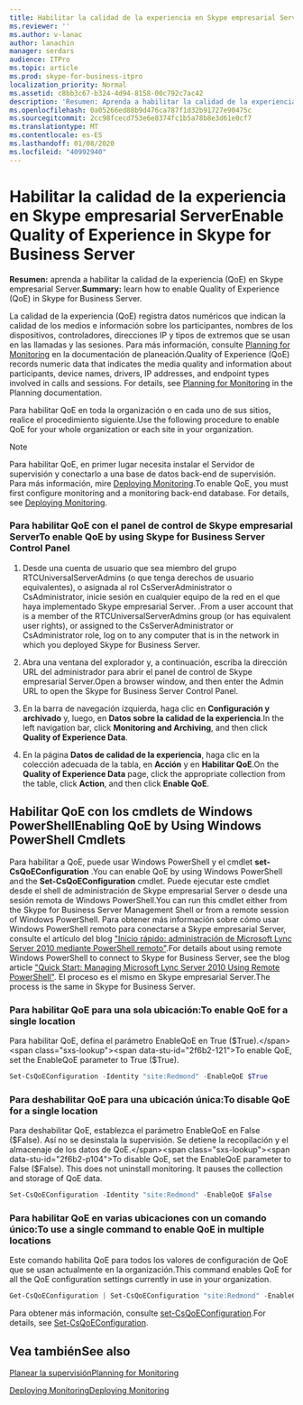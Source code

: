 ```yaml
---
title: Habilitar la calidad de la experiencia en Skype empresarial Server
ms.reviewer: ''
ms.author: v-lanac
author: lanachin
manager: serdars
audience: ITPro
ms.topic: article
ms.prod: skype-for-business-itpro
localization_priority: Normal
ms.assetid: c8bb3c67-b324-4d94-8158-00c792c7ac42
description: 'Resumen: Aprenda a habilitar la calidad de la experiencia (QoE) en Skype empresarial Server.'
ms.openlocfilehash: 0a05266ed88b9d476ca787f1d32b91727e90475c
ms.sourcegitcommit: 2cc98fcecd753e6e8374fc1b5a78b8e3d61e0cf7
ms.translationtype: MT
ms.contentlocale: es-ES
ms.lasthandoff: 01/08/2020
ms.locfileid: "40992940"
---
```

# <a name="enable-quality-of-experience-in-skype-for-business-server"></a><span data-ttu-id="2f6b2-103">Habilitar la calidad de la experiencia en Skype empresarial Server</span><span class="sxs-lookup"><span data-stu-id="2f6b2-103">Enable Quality of Experience in Skype for Business Server</span></span>

<span data-ttu-id="2f6b2-104">**Resumen:** aprenda a habilitar la calidad de la experiencia (QoE) en Skype empresarial Server.</span><span class="sxs-lookup"><span data-stu-id="2f6b2-104">**Summary:** learn how to enable Quality of Experience (QoE) in Skype for Business Server.</span></span>

<span data-ttu-id="2f6b2-p101">La calidad de la experiencia (QoE) registra datos numéricos que indican la calidad de los medios e información sobre los participantes, nombres de los dispositivos, controladores, direcciones IP y tipos de extremos que se usan en las llamadas y las sesiones. Para más información, consulte [Planning for Monitoring](https://technet.microsoft.com/library/26cead5a-183c-42f1-a4b0-0e8d61c6159d.aspx) en la documentación de planeación.</span><span class="sxs-lookup"><span data-stu-id="2f6b2-p101">Quality of Experience (QoE) records numeric data that indicates the media quality and information about participants, device names, drivers, IP addresses, and endpoint types involved in calls and sessions. For details, see [Planning for Monitoring](https://technet.microsoft.com/library/26cead5a-183c-42f1-a4b0-0e8d61c6159d.aspx) in the Planning documentation.</span></span>

<span data-ttu-id="2f6b2-107">Para habilitar QoE en toda la organización o en cada uno de sus sitios, realice el procedimiento siguiente.</span><span class="sxs-lookup"><span data-stu-id="2f6b2-107">Use the following procedure to enable QoE for your whole organization or each site in your organization.</span></span>

> [!NOTE]
> <span data-ttu-id="2f6b2-p102">Para habilitar QoE, en primer lugar necesita instalar el Servidor de supervisión y conectarlo a una base de datos back-end de supervisión. Para más información, mire [Deploying Monitoring](https://technet.microsoft.com/library/117f4a3e-0670-4388-a553-b9854921145f.aspx).</span><span class="sxs-lookup"><span data-stu-id="2f6b2-p102">To enable QoE, you must first configure monitoring and a monitoring back-end database. For details, see [Deploying Monitoring](https://technet.microsoft.com/library/117f4a3e-0670-4388-a553-b9854921145f.aspx).</span></span>

### <a name="to-enable-qoe-by-using-skype-for-business-server-control-panel"></a><span data-ttu-id="2f6b2-110">Para habilitar QoE con el panel de control de Skype empresarial Server</span><span class="sxs-lookup"><span data-stu-id="2f6b2-110">To enable QoE by using Skype for Business Server Control Panel</span></span>

1.  <span data-ttu-id="2f6b2-111">Desde una cuenta de usuario que sea miembro del grupo RTCUniversalServerAdmins (o que tenga derechos de usuario equivalentes), o asignada al rol CsServerAdministrator o CsAdministrator, inicie sesión en cualquier equipo de la red en el que haya implementado Skype empresarial Server. .</span><span class="sxs-lookup"><span data-stu-id="2f6b2-111">From a user account that is a member of the RTCUniversalServerAdmins group (or has equivalent user rights), or assigned to the CsServerAdministrator or CsAdministrator role, log on to any computer that is in the network in which you deployed Skype for Business Server.</span></span>

2. <span data-ttu-id="2f6b2-112">Abra una ventana del explorador y, a continuación, escriba la dirección URL del administrador para abrir el panel de control de Skype empresarial Server.</span><span class="sxs-lookup"><span data-stu-id="2f6b2-112">Open a browser window, and then enter the Admin URL to open the Skype for Business Server Control Panel.</span></span>

3. <span data-ttu-id="2f6b2-113">En la barra de navegación izquierda, haga clic en **Configuración y archivado** y, luego, en **Datos sobre la calidad de la experiencia**.</span><span class="sxs-lookup"><span data-stu-id="2f6b2-113">In the left navigation bar, click **Monitoring and Archiving**, and then click **Quality of Experience Data**.</span></span>

4. <span data-ttu-id="2f6b2-114">En la página **Datos de calidad de la experiencia**, haga clic en la colección adecuada de la tabla, en **Acción** y en **Habilitar QoE**.</span><span class="sxs-lookup"><span data-stu-id="2f6b2-114">On the **Quality of Experience Data** page, click the appropriate collection from the table, click **Action**, and then click **Enable QoE**.</span></span>

## <a name="enabling-qoe-by-using-windows-powershell-cmdlets"></a><span data-ttu-id="2f6b2-115">Habilitar QoE con los cmdlets de Windows PowerShell</span><span class="sxs-lookup"><span data-stu-id="2f6b2-115">Enabling QoE by Using Windows PowerShell Cmdlets</span></span>

<span data-ttu-id="2f6b2-116">Para habilitar a QoE, puede usar Windows PowerShell y el cmdlet **set-CsQoEConfiguration** .</span><span class="sxs-lookup"><span data-stu-id="2f6b2-116">You can enable QoE by using Windows PowerShell and the **Set-CsQoEConfiguration** cmdlet.</span></span> <span data-ttu-id="2f6b2-117">Puede ejecutar este cmdlet desde el shell de administración de Skype empresarial Server o desde una sesión remota de Windows PowerShell.</span><span class="sxs-lookup"><span data-stu-id="2f6b2-117">You can run this cmdlet either from the Skype for Business Server Management Shell or from a remote session of Windows PowerShell.</span></span> <span data-ttu-id="2f6b2-118">Para obtener más información sobre cómo usar Windows PowerShell remoto para conectarse a Skype empresarial Server, consulte el artículo del blog ["Inicio rápido: administración de Microsoft Lync Server 2010 mediante PowerShell remoto"](https://go.microsoft.com/fwlink/p/?linkId=255876).</span><span class="sxs-lookup"><span data-stu-id="2f6b2-118">For details about using remote Windows PowerShell to connect to Skype for Business Server, see the blog article ["Quick Start: Managing Microsoft Lync Server 2010 Using Remote PowerShell"](https://go.microsoft.com/fwlink/p/?linkId=255876).</span></span> <span data-ttu-id="2f6b2-119">El proceso es el mismo en Skype empresarial Server.</span><span class="sxs-lookup"><span data-stu-id="2f6b2-119">The process is the same in Skype for Business Server.</span></span>

### <a name="to-enable-qoe-for-a-single-location"></a><span data-ttu-id="2f6b2-120">Para habilitar QoE para una sola ubicación:</span><span class="sxs-lookup"><span data-stu-id="2f6b2-120">To enable QoE for a single location</span></span>

 <span data-ttu-id="2f6b2-121">Para habilitar QoE, defina el parámetro EnableQoE en True ($True).</span><span class="sxs-lookup"><span data-stu-id="2f6b2-121">To enable QoE, set the EnableQoE parameter to True ($True).</span></span>

  ```PowerShell
  Set-CsQoEConfiguration -Identity "site:Redmond" -EnableQoE $True
  ```

### <a name="to-disable-qoe-for-a-single-location"></a><span data-ttu-id="2f6b2-122">Para deshabilitar QoE para una ubicación única:</span><span class="sxs-lookup"><span data-stu-id="2f6b2-122">To disable QoE for a single location</span></span>

 <span data-ttu-id="2f6b2-p104">Para deshabilitar QoE, establezca el parámetro EnableQoE en False ($False). Así no se desinstala la supervisión. Se detiene la recopilación y el almacenaje de los datos de QoE.</span><span class="sxs-lookup"><span data-stu-id="2f6b2-p104">To disable QoE, set the EnableQoE parameter to False ($False). This does not uninstall monitoring. It pauses the collection and storage of QoE data.</span></span>

  ```PowerShell
  Set-CsQoEConfiguration -Identity "site:Redmond" -EnableQoE $False
  ```

### <a name="to-use-a-single-command-to-enable-qoe-in-multiple-locations"></a><span data-ttu-id="2f6b2-126">Para habilitar QoE en varias ubicaciones con un comando único:</span><span class="sxs-lookup"><span data-stu-id="2f6b2-126">To use a single command to enable QoE in multiple locations</span></span>

 <span data-ttu-id="2f6b2-127">Este comando habilita QoE para todos los valores de configuración de QoE que se usan actualmente en la organización.</span><span class="sxs-lookup"><span data-stu-id="2f6b2-127">This command enables QoE for all the QoE configuration settings currently in use in your organization.</span></span>

  ```PowerShell
  Get-CsQoEConfiguration | Set-CsQoEConfiguration "site:Redmond" -EnableQoE $True
  ```

<span data-ttu-id="2f6b2-128">Para obtener más información, consulte [set-CsQoEConfiguration](https://docs.microsoft.com/powershell/module/skype/set-csqoeconfiguration?view=skype-ps).</span><span class="sxs-lookup"><span data-stu-id="2f6b2-128">For details, see [Set-CsQoEConfiguration](https://docs.microsoft.com/powershell/module/skype/set-csqoeconfiguration?view=skype-ps).</span></span>

## <a name="see-also"></a><span data-ttu-id="2f6b2-129">Vea también</span><span class="sxs-lookup"><span data-stu-id="2f6b2-129">See also</span></span>

[<span data-ttu-id="2f6b2-130">Planear la supervisión</span><span class="sxs-lookup"><span data-stu-id="2f6b2-130">Planning for Monitoring</span></span>](https://technet.microsoft.com/library/26cead5a-183c-42f1-a4b0-0e8d61c6159d.aspx)

[<span data-ttu-id="2f6b2-131">Deploying Monitoring</span><span class="sxs-lookup"><span data-stu-id="2f6b2-131">Deploying Monitoring</span></span>](https://technet.microsoft.com/library/117f4a3e-0670-4388-a553-b9854921145f.aspx)

